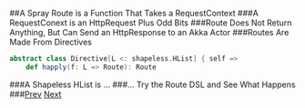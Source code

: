 ##A Spray Route is a Function That Takes a RequestContext
###A RequestConext is an HttpRequest Plus Odd Bits
###Route Does Not Return Anything, But Can Send an HttpResponse to an Akka Actor
###Routes Are Made From Directives
```Scala
abstract class Directive[L <: shapeless.HList] { self =>
    def happly(f: L => Route): Route
```
###A Shapeless HList is ...
###... Try the Route DSL and See What Happens
###[Prev](SprayIntro.md) [Next](SprayRouteDsl.md)
